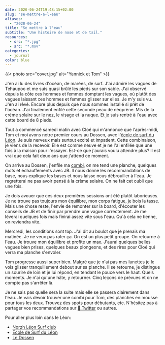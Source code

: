 ```yaml
---
date: 2020-06-24T19:48:15+02:00
slug: "se-mettre-a-l-eau"
aliases:
  - "2020-06-24"
title: "Se mettre à l'eau"
subtitle: "Une histoire de nose et de tail."
resources:
  - src: "*.jpg"
  - src: "*.mov"
categories:
  - journal
color: blue
---
```


{{< photo src="cover.jpg" alt="Yannick et Tom" >}}

J'en ai lu des livres d'océan, de marées, de surf. J'ai admiré les vagues de Tehaupoo et me suis quasi brûlé les pieds sur son sable. J'ai observé depuis la côte ces hommes et femmes domptant les vagues, où plutôt des vagues laissant ces hommes et femmes glisser sur elles. Je m'y suis vu. J'en ai rêvé. Encore plus depuis que nous sommes installé si prêt de l'océan. J'ai finalement enfilé cette seconde peau de néoprène. Mis de la crème solaire sur le nez, le visage et la nuque. Et je suis rentré à l'eau avec cette board de 8 pieds. 

Tout a commencé samedi matin avec Cloé qui m'annonce que l'après-midi, Tom et moi avons notre premier cours au Dossen, avec l'[école de surf du Léon](https://ecole-surf-leon.com). Je suis nerveux mais surtout excité et impatient. Cette combinaison, je viens de la recevoir. Elle est comme neuve et je ne l'ai enfilée que une fois à la maison pour l'essayer. Est-ce que j'aurais voulu attendre plus? Il est vrai que cela fait deux ans que j'attend ce moment.

On arrive au Dossen, j'enfile ma [combi](https://srface.com), on me tend une planche, quelques mots et échauffements avec JB. Il nous donne les recommandations de base, nous explique les bases et nous laisse nous débrouiller à l'eau. Je regretterai ne pas avoir pensé à la crème solaire. On ne fait cet oubli que une fois.

Je dois avouer que ces deux premières sessions ont été plutôt laborieuses. Je ne trouve pas toujours mon équilibre, mon corps fatigue, je bois la tasse. Mais une chose reste, l'envie de remonter sur la board, d'écouter les conseils de JB et de finir par prendre une vague correctement. Je me lèverai quelques fois mais finirai assez vite sous l'eau. Qu'à cela ne tienne, on reviendra vite.

Mercredi, les conditions sont top. J'ai dit au boulot que je prenais ma matinée. Je ne veux pas rater ça. On est un plus petit groupe. On retourne à l'eau. Je trouve mon équilibre et profite un max. J'aurai quelques belles vagues bien prises, quelques beaux plongeons, et des rires pour Cloé qui verra ma planche s'envoler. 

Tom progresse aussi super bien. Malgré que je n'ai pas mes lunettes je le vois glisser tranquillement debout sur sa planche. Il se retourne, je distingue un sourire de loin et je lui répond, en tendant le pouce vers le haut. Quels moments. Je n'ai qu'une hâte, y retourner. Cinq leçons de prévues et on ne compte pas s'arrêter là. 

Je ne sais pas quelle sera la suite mais elle se passera clairement dans l'eau. Je vais devoir trouver une combi pour Tom, des planches en mousse pour tous les deux. Trouvez des spots pour débutants, etc. N'hésitez pas à partager vos recommandations sur [🐥 Twitter](https://twitter.com/yann_ck) ou autres.

Pour aller plus loin dans le Léon:
- [Norzh Léon Surf club](http://norzhleonsurf.fr)
- [École de Surf du Léon](https://ecole-surf-leon.com)
- [Le Dossen](http://le-dossen.com)